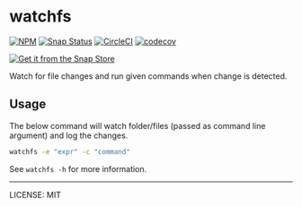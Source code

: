 # watchfs

[![NPM](https://nodei.co/npm/node-watchfs.png?downloads=true&downloadRank=true&stars=true)](https://nodei.co/npm/node-watchfs/)
[![Snap Status](https://build.snapcraft.io/badge/prateekkumarweb/watchfs.svg)](https://build.snapcraft.io/user/prateekkumarweb/watchfs)
[![CircleCI](https://circleci.com/gh/prateekkumarweb/watchfs.svg?style=shield)](https://circleci.com/gh/prateekkumarweb/watchfs)
[![codecov](https://codecov.io/gh/prateekkumarweb/watchfs/branch/master/graph/badge.svg)](https://codecov.io/gh/prateekkumarweb/watchfs)

[![Get it from the Snap Store](https://snapcraft.io/static/images/badges/en/snap-store-black.svg)](https://snapcraft.io/watchfs)

Watch for file changes and run given commands when change is detected.

## Usage

The below command will watch folder/files (passed as command line argument) and log the changes.

```sh
watchfs -e "expr" -c "command"
```

See `watchfs -h` for more information.

---

LICENSE: MIT
